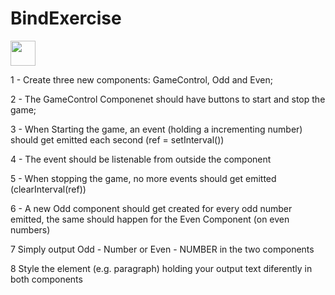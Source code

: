# BindExercise

<img src="https://cdn.jsdelivr.net/gh/devicons/devicon/icons/angularjs/angularjs-plain.svg" width="40" height="40" />
          

1 - Create three new components: GameControl, Odd and Even;

2 - The GameControl Componenet should have buttons to start and stop the game;

3 - When Starting the game, an event (holding a incrementing number) should get emitted each second (ref = setInterval())

4 - The event should be listenable from outside the component

5 - When stopping the game, no more events should get emitted (clearInterval(ref))

6 - A new Odd component should get created for every odd number emitted, the same should happen for the Even Component (on even numbers)

7 Simply output Odd - Number or Even - NUMBER in the two components

8 Style the element (e.g. paragraph) holding your output text diferently in both components

